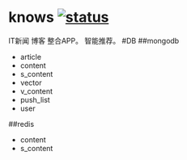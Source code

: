 knows
[![status](https://sourcegraph.com/api/repos/github.com/mtunique/knows/.badges/status.png)](https://sourcegraph.com/github.com/mtunique/knows)
=====
IT新闻 博客 整合APP。
智能推荐。
#DB
##mongodb
+ article
+ content
+ s_content
+ vector
+ v_content
+ push_list
+ user

##redis
+ content
+ s_content
